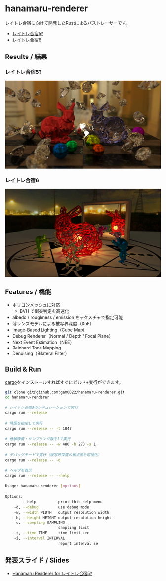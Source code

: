 # hanamaru-renderer
レイトレ合宿に向けて開発したRustによるパストレーサーです。

- [レイトレ合宿5‽](https://sites.google.com/site/raytracingcamp5/)
- [レイトレ合宿6](https://sites.google.com/site/raytracingcamp6/)

## Results / 結果

### レイトレ合宿5‽

[![rtcamp5.png](rtcamp5.png)](rtcamp5.png)

### レイトレ合宿6

[![rtcamp6_1000x4spp.png](rtcamp6_1000x4spp.png)](rtcamp6_1000x4spp.png)

## Features / 機能

- ポリゴンメッシュに対応
  - BVH で衝突判定を高速化
- albedo / roughness / emission をテクスチャで指定可能
- 薄レンズモデルによる被写界深度（DoF）
- Image-Based Lighting（Cube Map）
- Debug Renderer（Normal / Depth / Focal Plane）
- Next Event Estimation（NEE）
- Reinhard Tone Mapping
- Denoising（Bilateral Filter）

## Build & Run

[cargo](https://rustup.rs/)をインストールすればすぐにビルド+実行ができます。

```bash
git clone git@github.com:gam0022/hanamaru-renderer.git
cd hanamaru-renderer

# レイトレ合宿6のレギュレーションで実行
cargo run --release

# 時間を指定して実行
cargo run --release -- -t 1047

# 低解像度・サンプリング数を1で実行
cargo run --release -- -w 480 -h 270 -s 1

# デバッグモードで実行（被写界深度の焦点面を可視化）
cargo run --release -- -d

# ヘルプを表示
cargo run --release -- --help

Usage: hanamaru-renderer [options]

Options:
        --help          print this help menu
    -d, --debug         use debug mode
    -w, --width WIDTH   output resolution width
    -h, --height HEIGHT output resolution height
    -s, --sampling SAMPLING
                        sampling limit
    -t, --time TIME     time limit sec
    -i, --interval INTERVAL
                        report interval se
```

## 発表スライド / Slides

- [Hanamaru Renderer for レイトレ合宿5‽](https://speakerdeck.com/gam0022/hanamaru-renderer-for-reitorehe-su-5)

